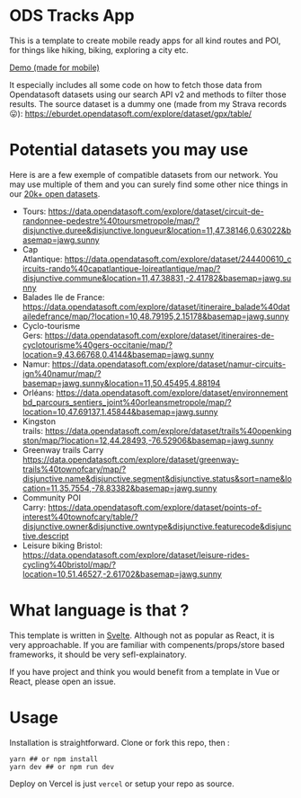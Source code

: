 # ODS Tracks App
This is a template to create mobile ready apps for all kind routes and POI, for things like hiking, biking, exploring a city etc.

[Demo (made for mobile)](https://ods-tracks.etienneburdet.vercel.app/)

It especially includes all some code on how to fetch those data from Opendatasoft datasets using our search API v2 and methods to filter those results.
The source dataset is a dummy one (made from my Strava records 😛): https://eburdet.opendatasoft.com/explore/dataset/gpx/table/

# Potential datasets you may use
Here is are a few exemple of compatible datasets from our network. You may use multiple of them and you can surely find some other nice things in our [20k+ open datasets](https://data.opendatasoft.com/pages/home/).

* Tours: https://data.opendatasoft.com/explore/dataset/circuit-de-randonnee-pedestre%40toursmetropole/map/?disjunctive.duree&disjunctive.longueur&location=11,47.38146,0.63022&basemap=jawg.sunny
* Cap Atlantique: https://data.opendatasoft.com/explore/dataset/244400610_circuits-rando%40capatlantique-loireatlantique/map/?disjunctive.commune&location=11,47.38831,-2.41782&basemap=jawg.sunny
* Balades Ile de France: https://data.opendatasoft.com/explore/dataset/itineraire_balade%40datailedefrance/map/?location=10,48.79195,2.15178&basemap=jawg.sunny
* Cyclo-tourisme Gers: https://data.opendatasoft.com/explore/dataset/itineraires-de-cyclotourisme%40gers-occitanie/map/?location=9,43.66768,0.4144&basemap=jawg.sunny
* Namur: https://data.opendatasoft.com/explore/dataset/namur-circuits-ign%40namur/map/?basemap=jawg.sunny&location=11,50.45495,4.88194
* Orléans: https://data.opendatasoft.com/explore/dataset/environnementbd_parcours_sentiers_joint%40orleansmetropole/map/?location=10,47.69137,1.45844&basemap=jawg.sunny
* Kingston trails: https://data.opendatasoft.com/explore/dataset/trails%40openkingston/map/?location=12,44.28493,-76.52906&basemap=jawg.sunny
* Greenway trails Carry https://data.opendatasoft.com/explore/dataset/greenway-trails%40townofcary/map/?disjunctive.name&disjunctive.segment&disjunctive.status&sort=name&location=11,35.7554,-78.83382&basemap=jawg.sunny
* Community POI Carry: https://data.opendatasoft.com/explore/dataset/points-of-interest%40townofcary/table/?disjunctive.owner&disjunctive.owntype&disjunctive.featurecode&disjunctive.descript
* Leisure biking Bristol: https://data.opendatasoft.com/explore/dataset/leisure-rides-cycling%40bristol/map/?location=10,51.46527,-2.61702&basemap=jawg.sunny

# What language is that ?
This template is written in [Svelte](https://svelte.dev/). Although not as popular as React, it is very approachable. If you are familiar with compenents/props/store based frameworks, it should be very sefl-explainatory.

If you have project and think you would benefit from a template in Vue or React, please open an issue.

# Usage
Installation is straightforward. Clone or fork this repo, then : 
```
yarn ## or npm install
yarn dev ## or npm run dev
```

Deploy on Vercel is just `vercel` or setup your repo as source.

